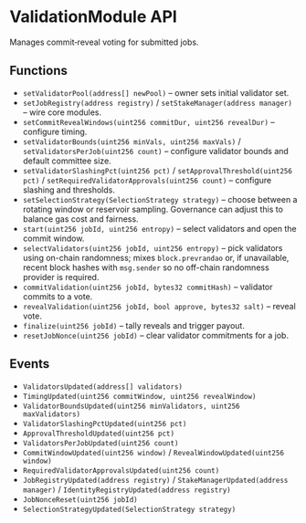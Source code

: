 # ValidationModule API

Manages commit‑reveal voting for submitted jobs.

## Functions

- `setValidatorPool(address[] newPool)` – owner sets initial validator set.
- `setJobRegistry(address registry)` / `setStakeManager(address manager)` – wire core modules.
- `setCommitRevealWindows(uint256 commitDur, uint256 revealDur)` – configure timing.
- `setValidatorBounds(uint256 minVals, uint256 maxVals)` / `setValidatorsPerJob(uint256 count)` – configure validator bounds and default committee size.
- `setValidatorSlashingPct(uint256 pct)` / `setApprovalThreshold(uint256 pct)` / `setRequiredValidatorApprovals(uint256 count)` – configure slashing and thresholds.
- `setSelectionStrategy(SelectionStrategy strategy)` – choose between a rotating window or reservoir sampling. Governance can adjust this to balance gas cost and fairness.
- `start(uint256 jobId, uint256 entropy)` – select validators and open the commit window.
- `selectValidators(uint256 jobId, uint256 entropy)` – pick validators using on-chain randomness; mixes `block.prevrandao` or, if unavailable, recent block hashes with `msg.sender` so no off-chain randomness provider is required.
- `commitValidation(uint256 jobId, bytes32 commitHash)` – validator commits to a vote.
- `revealValidation(uint256 jobId, bool approve, bytes32 salt)` – reveal vote.
- `finalize(uint256 jobId)` – tally reveals and trigger payout.
- `resetJobNonce(uint256 jobId)` – clear validator commitments for a job.

## Events

- `ValidatorsUpdated(address[] validators)`
- `TimingUpdated(uint256 commitWindow, uint256 revealWindow)`
- `ValidatorBoundsUpdated(uint256 minValidators, uint256 maxValidators)`
- `ValidatorSlashingPctUpdated(uint256 pct)`
- `ApprovalThresholdUpdated(uint256 pct)`
- `ValidatorsPerJobUpdated(uint256 count)`
- `CommitWindowUpdated(uint256 window)` / `RevealWindowUpdated(uint256 window)`
- `RequiredValidatorApprovalsUpdated(uint256 count)`
- `JobRegistryUpdated(address registry)` / `StakeManagerUpdated(address manager)` / `IdentityRegistryUpdated(address registry)`
- `JobNonceReset(uint256 jobId)`
- `SelectionStrategyUpdated(SelectionStrategy strategy)`
